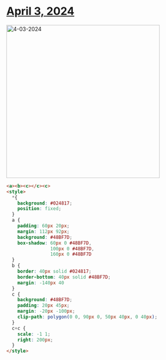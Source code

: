 # [April 3, 2024](https://cssbattle.dev/play/bQ6av6lIPOCXnRMHOmvO)

<img src="https://firebasestorage.googleapis.com/v0/b/cssbattleapp.appspot.com/o/user%2Fummd3POvEDfFyeFvVdOMG3OOrwE2%2Ftargets%2Ftarget_UCHZZjJ@2x.png?alt=media" width="400" alt="4-03-2024" />

```html
<a><b><c></c><c>
<style>
  *{
    background: #024817;
    position: fixed;
  }
  a {
    padding: 60px 20px;
    margin: 112px 92px;
    background: #48BF7D;
    box-shadow: 60px 0 #48BF7D,
                100px 0 #48BF7D,
                160px 0 #48BF7D
  }
  b {
    border: 40px solid #024817;
    border-bottom: 40px solid #48BF7D;
    margin: -140px 40
  }
  c {
    background: #48BF7D;
    padding: 20px 45px;
    margin: -20px -100px;
    clip-path: polygon(0 0, 90px 0, 50px 40px, 0 40px);
  }
  c+c {
    scale: -1 1;
    right: 200px;
  }
</style>
```
